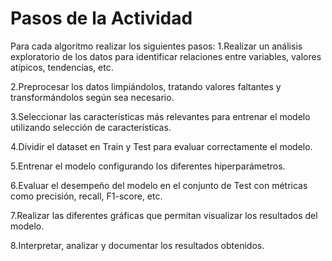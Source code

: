 # Pasos de la Actividad

Para cada algoritmo realizar los siguientes pasos:
1.Realizar un análisis exploratorio de los datos para identificar relaciones entre variables, valores atípicos, tendencias, etc.

2.Preprocesar los datos limpiándolos, tratando valores faltantes y transformándolos según sea necesario.

3.Seleccionar las características más relevantes para entrenar el modelo utilizando selección de características.

4.Dividir el dataset en Train y Test para evaluar correctamente el modelo.

5.Entrenar el modelo configurando los diferentes hiperparámetros.

6.Evaluar el desempeño del modelo en el conjunto de Test con métricas como precisión, recall, F1-score, etc.

7.Realizar las diferentes gráficas que permitan visualizar los resultados del modelo.

8.Interpretar, analizar y documentar los resultados obtenidos.
